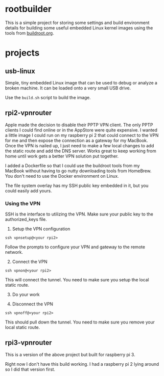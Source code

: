 # rootbuilder

This is a simple project for storing some settings and build environment
details for building some useful embedded Linux kernel images using the tools
from [buildroot.org](https://buildroot.org).

# projects

## usb-linux

Simple, tiny embedded Linux image that can be used to debug or analyze a broken 
machine.  It can be loaded onto a very small USB drive.

Use the `build.sh` script to build the image.

## rpi2-vpnrouter

Apple made the decision to disable their PPTP VPN client. The only PPTP clients
I could find online or in the AppStore were quite expensive.  I wanted a little 
image I could run on my raspberry pi 2 that could connect to the VPN for me and 
then expose the connection as a gateway for my MacBook.  Once the VPN is nailed
up, I just need to make a few local changes to add the static route and add the
DNS server.  Works great to keep working from home until work gets a better VPN
solution put together.

I added a Dockerfile so that I could use the buildroot tools from my MacBook
without having to go nutty downloading tools from HomeBrew.  You don't need to
use the Docker environment on Linux.

The file system overlay has my SSH public key embedded in it, but you could
easily add yours.

### Using the VPN

SSH is the interface to utilizing the VPN.  Make sure your public key to the
authorized_keys file.

1. Setup the VPN configuration

`ssh vpnsetup@<your rpi2>`

Follow the prompts to configure your VPN and gateway to the remote network.

2. Connect the VPN

`ssh vpnon@<your rpi2>`

This will connect the tunnel.  You need to make sure you setup the local static
route.

3. Do your work

4. Disconnect the VPN

`ssh vpnoff@<your rpi2>`

This should pull down the tunnel.  You need to make sure you remove your local
static route.

## rpi3-vpnrouter

This is a version of the above project but built for raspberry pi 3.

Right now I don't have this build working.  I had a raspberry pi 2 lying around
so I did that version first.
